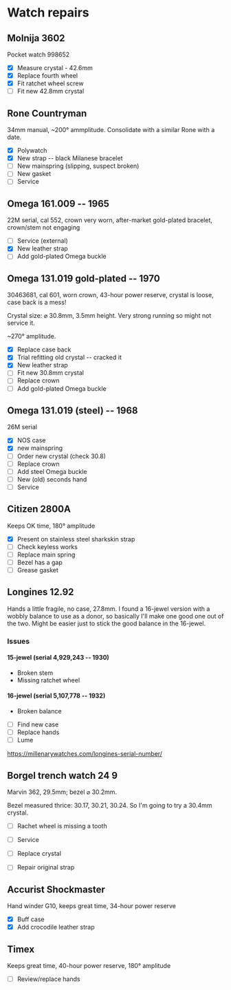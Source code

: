 # Watch repairs

## Molnija 3602
Pocket watch 998652

- [x] Measure crystal - 42.6mm 
- [x] Replace fourth wheel
- [x] Fit ratchet wheel screw
- [ ] Fit new 42.8mm crystal

## Rone Countryman
34mm manual, ~200&deg; ammplitude. Consolidate with a similar Rone with a date.

- [x] Polywatch
- [x] New strap -- black Milanese bracelet
- [ ] New mainspring (slipping, suspect broken)
- [ ] New gasket
- [ ] Service

## Omega 161.009 -- 1965
22M serial, cal 552, crown very worn, after-market gold-plated bracelet, crown/stem not engaging

- [ ] Service (external)
- [x] New leather strap
- [ ] Add gold-plated Omega buckle

## Omega 131.019 gold-plated -- 1970 
30463681, cal 601, worn crown, 43-hour power reserve, crystal is loose, case back is a mess!

Crystal size: &#x2300; 30.8mm, 3.5mm height. Very strong running so might not service it.

~270&deg; amplitude.

- [x] Replace case back
- [x] Trial refitting old crystal -- cracked it
- [x] New leather strap
- [ ] Fit new 30.8mm crystal
- [ ] Replace crown
- [ ] Add gold-plated Omega buckle

##  Omega 131.019 (steel) -- 1968
26M serial

- [x] NOS case
- [x] new mainspring  
- [ ] Order new crystal (check 30.8)
- [ ] Replace crown
- [ ] Add steel Omega buckle
- [ ] New (old) seconds hand
- [ ] Service

## Citizen 2800A
Keeps OK time, 180&deg; amplitude

- [x] Present on stainless steel sharkskin strap
- [ ] Check keyless works
- [ ] Replace main spring
- [ ] Bezel has a gap
- [ ] Grease gasket

## Longines 12.92
Hands a little fragile, no case, 27.8mm. I found a 16-jewel version with a wobbly balance to use as a donor, so basically I'll make one good one out of the two. Might be easier just to stick the good balance in the 16-jewel.

### Issues
#### 15-jewel (serial 4,929,243 -- 1930)
- Broken stem
- Missing ratchet wheel

#### 16-jewel (serial 5,107,778 -- 1932)
- Broken balance

- [ ] Find new case
- [ ] Replace hands
- [ ] Lume

https://millenarywatches.com/longines-serial-number/

## Borgel trench watch 24 9
Marvin 362, 29.5mm; bezel &#x2300; 30.2mm.

Bezel measured thrice: 30.17, 30.21, 30.24. So I'm going to try a 30.4mm crystal.

- [ ] Rachet wheel is missing a tooth
- [ ] Service
- [ ] Replace crystal
- [ ] Repair original strap


## Accurist Shockmaster
Hand winder G10, keeps great time, 34-hour power reserve

- [x] Buff case
- [x] Add crocodile leather strap

## Timex
Keeps great time, 40-hour power reserve, 180&deg; amplitude

- [ ] Review/replace hands

<!--

| Make | Description | Repair |
| --- | --- | --- |
| Omega (1965 - 22M serial) | Ref 161.009 cal 552, crown very worn, after-market gold-plated bracelet, crown/stem not engaging | Service, consider replacing leather strap |
| Omega (1970 - 30M serial) | 131.019 (SP?) cal 601, worn crown, 43-hour power reserve, crystal is loose, case back is a mess! | Replace case back, service, replace crown, refit crystal |
| Timex | Keeps great time, 40-hour power reserve, 180&deg; amplitude | Review/replace hands, clean and oil |
| HMT Rajat | Hindi/English day/date, keeps good time, very small movement | Can't move date |
| Citizen 2800A | Keeps OK time, 180&deg; amplitude | Present on mesh strap, service, Polywatch check keyless works |
| Longines 12.92 | Hands a little fragile, no case | Service, replace hands, clean dial, lume, find case |
| Accurist Shockmaster | Hand winder G10, keeps great time, 34-hour power reserve | Polywatch crystal, buff case, add colour-matched gold-coloured bracelet |
| Litronix RED LED | Pusher a little sticky | Fix pusher, ensure batteries are secure, replace strap |
| Borgel trench watch | No glass | Replace crystal, service, find strap, maybe move lugs? |
| Molnija 3602 | Pocket watch 998652 | Replace crystal, service, new fourth wheel, replace ratched wheel screw |
-->

<!--
## Sold
| Make/model | Description | Repair | Price |
| --- | --- | --- | --- |
| Seiko 6309 | English/French day-date, classic 4 o'clock crown, 19mm bracelet, excellent crystal, case polished | Dial needs attention, polish bracelet, 2 mins fast, date a little sticky... in fact it doesn't change! Sold as spares and repairs | £10 |
| Citizen 8200A | Arabic numbers on the dial, English/Arabic day-date, 4 o'clock crown, spares and repairs | Runs very fast, diffcult to spin date, day 31 is hand-drawn! | £10 |
| Casio A100WEG-9AEF | Reissue of Vintage Casio | Polish | £31 |
| Seiko 6309 | English/Hindi day-date, Keeps good time, very clean crystal/dial | Verify working, clean, add new leather strap | £45 |
| Ingersoll | Pocket watch, slow beat (sounds like a tractor) | Clean and verify | £15 |
| Casio A100WE-1AEF | Reissue of Vintage Casio | Polish | £30 |
-->
